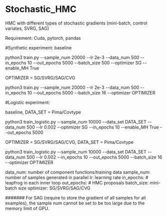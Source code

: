 # Stochastic_HMC
HMC with different types of stochastic gradients (mini-batch, control variates, SVRG, SAG)

Requirement: Cuda, pytorch, pandas

#Synthetic experiment: 
baseline

python3 train.py --sample_num 20000 --lr 2e-3 --data_num 500 --in_epochs 10 --out_epochs 5000 --batch_size 500 --optimizer SG --enable_MH True 

OPTIMIZER = SG/SVRG/SAG/CVG

python3 train.py --sample_num 20000 --lr 2e-3 --data_num 500 --in_epochs 10 --out_epochs 5000 --batch_size 16 --optimizer OPTIMIZER 

#Logistic experiment: 

baseline, DATA_SET = Pima/Covtype

python3 train_logistic.py --sample_num 10000 --data_set DATA_SET --data_num 500 --lr 0.002 --optimizer SG --in_epochs 10 --enable_MH True --out_epochs 5000

OPTIMIZER = SG/SVRG/SAG/CVG, DATA_SET = Pima/Covtype

python3 train_logistic.py --sample_num 10000 --data_set DATA_SET --data_num 500 --lr 0.002 --in_epochs 10  --out_epochs 5000 --batch_size 16 --optimizer OPTIMIZER

data_num: number of component functions/training data
sample_num: number of samples generated in parallel
lr: learning rate
in_epochs: # leapfrog in each inner loop
out_epochs: # HMC proposals
batch_size: mini-batch size
optimizer: SG/SVRG/SAG/CVG

#######
For SAG (require to store the gradient of all samples for all examples), the sample num cannot be set to be too large due to the memory limit of GPU.
